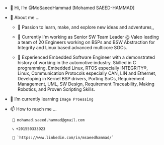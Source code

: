 - 👋 Hi, I’m @MoSaeedHammad [Mohamed SAEED-HAMMAD]
- 👀 About me ...

  - 🧡 Passion to learn, make, and explore new ideas and adventures,,

  - 💼 Currently I'm working as Senior SW Team Leader @ Valeo leading a team of 20 Engineers working on BSPs and BSW Abstraction for Integrity and Linux based advanced multicore SOCs.

  -  💬 Experienced Embedded Software Engineer with a demonstrated history of working in the automotive industry. Skilled in C programming, Embedded Linux, RTOS especially INTEGRITY®, Linux, Communication Protocols especially CAN, LIN and Ethernet, Developing in Kernel BSP drivers, Porting SoCs, Requirement Management, UML, SW Design, Requirement Traceability, Making Robotics, and Proven Scripting Skills.

- 🌱 I’m currently learning `Image Proessing`
- 📫 How to reach me ...

       📧 mohamad.saeed.hammad@gmail.com

       📞 +201550333923

       🔗 `https://www.linkedin.com/in/msaeedhammad/`

<!---
MoSaeedHammad/MoSaeedHammad is a ✨ special ✨ repository because its `README.md` (this file) appears on your GitHub profile.
You can click the Preview link to take a look at your changes.
--->
